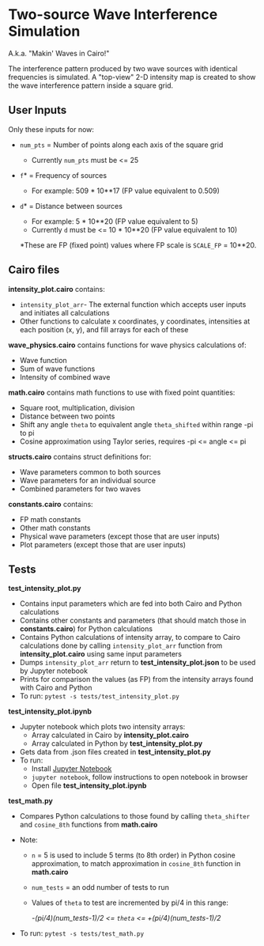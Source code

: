 # Two-source Wave Interference Simulation

A.k.a. "Makin' Waves in Cairo!"

The interference pattern produced by two wave sources with identical frequencies is simulated. A "top-view" 2-D intensity map is created to show the wave interference pattern inside a square grid.   


## User Inputs

Only these inputs for now:
- `num_pts` = Number of points along each axis of the square grid
    - Currently `num_pts` must be <= 25
- `f`* = Frequency of sources
    - For example: 509 * 10**17 (FP value equivalent to 0.509) 
- `d`* = Distance between sources 
    - For example: 5 * 10**20 (FP value equivalent to 5)
    - Currently `d` must be <= 10 * 10**20 (FP value equivalent to 10)

    *These are FP (fixed point) values where FP scale is `SCALE_FP` = 10**20.


## Cairo files

**intensity_plot.cairo** contains:
- `intensity_plot_arr`- The external function which accepts user inputs and initiates all calculations
- Other functions to calculate x coordinates, y coordinates, intensities at each position (x, y), and fill arrays for each of these

**wave_physics.cairo** contains functions for wave physics calculations of: 
- Wave function
- Sum of wave functions
- Intensity of combined wave

**math.cairo** contains math functions to use with fixed point quantities: 
- Square root, multiplication, division
- Distance between two points
- Shift any angle `theta` to equivalent angle `theta_shifted` within range -pi to pi
- Cosine approximation using Taylor series, requires -pi <= angle <= pi

**structs.cairo** contains struct definitions for: 
- Wave parameters common to both sources
- Wave parameters for an individual source
- Combined parameters for two waves

**constants.cairo** contains: 
- FP math constants
- Other math constants
- Physical wave parameters (except those that are user inputs)
- Plot parameters (except those that are user inputs)


## Tests

**test_intensity_plot.py**
- Contains input parameters which are fed into both Cairo and Python calculations
- Contains other constants and parameters (that should match those in **constants.cairo**) for Python calculations 
- Contains Python calculations of intensity array, to compare to Cairo calculations done by calling `intensity_plot_arr` function from **intensity_plot.cairo** using same input parameters
- Dumps `intensity_plot_arr` return to **test_intensity_plot.json** to be used by Jupyter notebook
- Prints for comparison the values (as FP) from the intensity arrays found with Cairo and Python
- To run: `pytest -s tests/test_intensity_plot.py`


**test_intensity_plot.ipynb**
- Jupyter notebook which plots two intensity arrays:
    - Array calculated in Cairo by **intensity_plot.cairo**
    - Array calculated in Python by **test_intensity_plot.py**
- Gets data from .json files created in **test_intensity_plot.py**
- To run:
    - Install [Jupyter Notebook](https://jupyter.org/install)
    - `jupyter notebook`, follow instructions to open notebook in browser
    - Open file **test_intensity_plot.ipynb**


**test_math.py**
- Compares Python calculations to those found by calling `theta_shifter` and `cosine_8th` functions from **math.cairo**
- Note:
    - `n` = 5 is used to include 5 terms (to 8th order) in Python cosine approximation, to match approximation in `cosine_8th` function in **math.cairo**
    - `num_tests` = an odd number of tests to run
    - Values of `theta` to test are incremented by pi/4 in this range:

        *-(pi/4)(num_tests-1)/2 <= `theta` <= +(pi/4)(num_tests-1)/2*

- To run: `pytest -s tests/test_math.py`